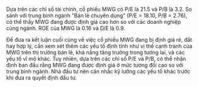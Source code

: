 Dựa trên các chỉ số tài chính, cổ phiếu MWG có P/E là 21.5 và P/B là 3.2. So sánh với trung bình ngành "Bán lẻ chuyên dụng" (P/E = 18.10, P/B = 2.76), có thể thấy MWG đang được định giá cao hơn so với các doanh nghiệp cùng ngành. ROE của MWG là 0.16 và D/E là 0.9.

Để đưa ra kết luận cuối cùng về việc cổ phiếu MWG đang bị định giá rẻ, đắt hay hợp lý, cần xem xét thêm các yếu tố định tính như vị thế cạnh tranh của MWG trên thị trường bán lẻ, khả năng tăng trưởng trong tương lai, và các yếu tố vĩ mô khác. Tuy nhiên, dựa trên các chỉ số P/E và P/B, có thể nhận định ban đầu rằng MWG đang được định giá ở mức tương đối cao so với trung bình ngành. Nhà đầu tư nên cân nhắc kỹ lưỡng các yếu tố khác trước khi đưa ra quyết định đầu tư.